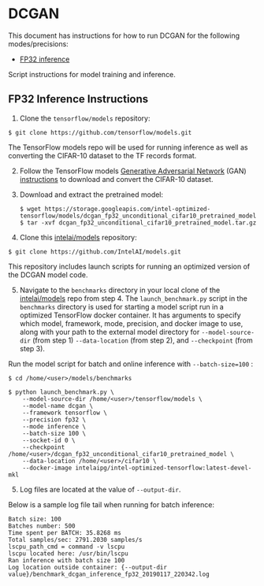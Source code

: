 # DCGAN

This document has instructions for how to run DCGAN for the
following modes/precisions:
* [FP32 inference](#fp32-inference-instructions)

Script instructions for model training and inference.

## FP32 Inference Instructions

1. Clone the `tensorflow/models` repository:

```
$ git clone https://github.com/tensorflow/models.git
```

The TensorFlow models repo will be used for running inference as well as
converting the CIFAR-10 dataset to the TF records format.

2. Follow the TensorFlow models 
[Generative Adversarial Network](https://github.com/tensorflow/models/tree/master/research/gan#cifar10) (GAN)
[instructions](https://github.com/tensorflow/models/blob/master/research/slim/datasets/download_and_convert_cifar10.py)
to download and convert the CIFAR-10 dataset.

3. Download and extract the pretrained model:
   ```
   $ wget https://storage.googleapis.com/intel-optimized-tensorflow/models/dcgan_fp32_unconditional_cifar10_pretrained_model.tar.gz
   $ tar -xvf dcgan_fp32_unconditional_cifar10_pretrained_model.tar.gz
   ```

4. Clone this [intelai/models](https://github.com/IntelAI/models)
repository:

```
$ git clone https://github.com/IntelAI/models.git
```

This repository includes launch scripts for running an optimized version of the DCGAN model code.

5. Navigate to the `benchmarks` directory in your local clone of
the [intelai/models](https://github.com/IntelAI/models) repo from step 4.
The `launch_benchmark.py` script in the `benchmarks` directory is
used for starting a model script run in a optimized TensorFlow docker
container. It has arguments to specify which model, framework, mode,
precision, and docker image to use, along with your path to the external model directory
for `--model-source-dir` (from step 1) `--data-location` (from step 2), and `--checkpoint` (from step 3).


Run the model script for batch and online inference with `--batch-size=100` :
```
$ cd /home/<user>/models/benchmarks

$ python launch_benchmark.py \
    --model-source-dir /home/<user>/tensorflow/models \
    --model-name dcgan \
    --framework tensorflow \
    --precision fp32 \
    --mode inference \
    --batch-size 100 \
    --socket-id 0 \
    --checkpoint /home/<user>/dcgan_fp32_unconditional_cifar10_pretrained_model \
    --data-location /home/<user>/cifar10 \
    --docker-image intelaipg/intel-optimized-tensorflow:latest-devel-mkl
```

5. Log files are located at the value of `--output-dir`.

Below is a sample log file tail when running for batch inference:
```
Batch size: 100 
Batches number: 500
Time spent per BATCH: 35.8268 ms
Total samples/sec: 2791.2030 samples/s
lscpu_path_cmd = command -v lscpu
lscpu located here: /usr/bin/lscpu
Ran inference with batch size 100
Log location outside container: {--output-dir value}/benchmark_dcgan_inference_fp32_20190117_220342.log
```